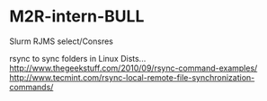 # M2R-intern-BULL
Slurm RJMS select/Consres

rsync to sync folders in Linux Dists...
http://www.thegeekstuff.com/2010/09/rsync-command-examples/
http://www.tecmint.com/rsync-local-remote-file-synchronization-commands/
